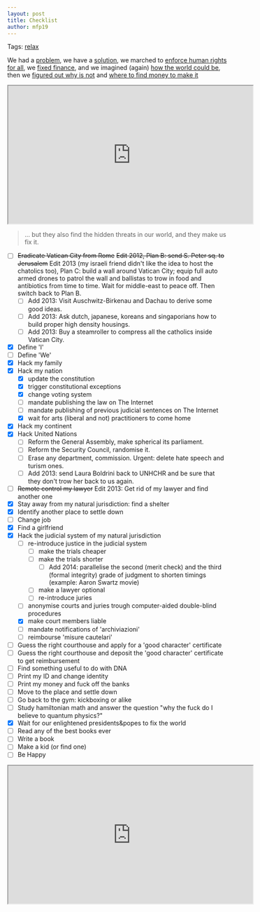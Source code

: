 ```yaml
---
layout: post
title: Checklist
author: mfp19
---
```


Tags: [relax](#relax)

We had a [problem](http://mfp19.github.io/2015/08/24/Integrity.html), we have a [solution](http://mfp19.github.io/2015/12/15/Solution.html), we marched to [enforce human rights for all](http://mfp19.github.io/2015/12/17/Constitution.html), we [fixed finance](http://mfp19.github.io/2015/12/20/Timeless.html), and we imagined (again) [how the world could be](http://mfp19.github.io/2015/12/25/Aethernum.html), then we [figured out why is not](http://mfp19.github.io/2015/12/26/Profile.html) and [where to find money to make it](http://mfp19.github.io/2015/12/27/PastaCiccia.html) 

<iframe width="560" height="315" src="https://www.youtube.com/embed/erCAp_Bd0AQ">Hackers: The Internet's Immune System | Keren Elazari | TED Talks</iframe>

> ... but they also find the hidden threats in our world, and they make us fix it.

- [ ] ~~Eradicate Vatican City from Rome~~ ~~Edit 2012, Plan B: send S. Peter sq. to Jerusalem~~ Edit 2013 (my israeli friend didn't like the idea to host the chatolics too), Plan C: build a wall around Vatican City; equip full auto armed drones to patrol the wall and ballistas to trow in food and antibiotics from time to time. Wait for middle-east to peace off. Then switch back to Plan B. 
	- [ ] Add 2013: Visit Auschwitz-Birkenau and Dachau to derive some good ideas. 
	- [ ] Add 2013: Ask dutch, japanese, koreans and singaporians how to build proper high density housings. 
	- [ ] Add 2013: Buy a steamroller to compress all the catholics inside Vatican City. 
- [X] Define 'I'
- [ ] Define 'We'
- [X] Hack my family
- [X] Hack my nation
	- [X] update the constitution
	- [X] trigger constitutional exceptions
	- [X] change voting system
	- [ ] mandate publishing the law on The Internet
	- [ ] mandate publishing of previous judicial sentences on The Internet
	- [X] wait for arts (liberal and not) practitioners to come home
- [X] Hack my continent
- [X] Hack United Nations
	- [ ] Reform the General Assembly, make spherical its parliament. 
	- [ ] Reform the Security Council, randomise it. 
	- [ ] Erase any department, commission. Urgent: delete hate speech and turism ones. 
	- [ ] Add 2013: send Laura Boldrini back to UNHCHR and be sure that they don't trow her back to us again. 
- [ ] ~~Remote control my lawyer~~ Edit 2013: Get rid of my lawyer and find another one 
- [X] Stay away from my natural jurisdiction: find a shelter 
- [X] Identify another place to settle down 
- [ ] Change job 
- [X] Find a girlfriend 
- [X] Hack the judicial system of my natural jurisdiction 
	- [ ] re-introduce justice in the judicial system 
		- [ ] make the trials cheaper 
		- [ ] make the trials shorter 
			- [ ] Add 2014: parallelise the second (merit check) and the third (formal integrity) grade of judgment to shorten timings (example: Aaron Swartz movie) 
		- [ ] make a lawyer optional 
		- [ ] re-introduce juries 
	- [ ] anonymise courts and juries trough computer-aided double-blind procedures 
	- [X] make court members liable 
	- [ ] mandate notifications of 'archiviazioni' 
	- [ ] reimbourse 'misure cautelari' 
- [ ] Guess the right courthouse and apply for a 'good character' certificate 
- [ ] Guess the right courthouse and deposit the 'good character' certificate to get reimbursement
- [ ] Find something useful to do with DNA 
- [ ] Print my ID and change identity 
- [ ] Print my money and fuck off the banks 
- [ ] Move to the place and settle down 
- [ ] Go back to the gym: kickboxing or alike 
- [ ] Study hamiltonian math and answer the question "why the fuck do I believe to quantum physics?" 
- [X] Wait for our enlightened presidents&popes to fix the world
- [ ] Read any of the best books ever
- [ ] Write a book
- [ ] Make a kid (or find one)
- [ ] Be Happy

<a name="relax"></a><iframe width="560" height="315" src="https://www.youtube.com/embed/g-BXxX1x4y8">The Offspring - Time to Relax (Lyrics)</iframe>

